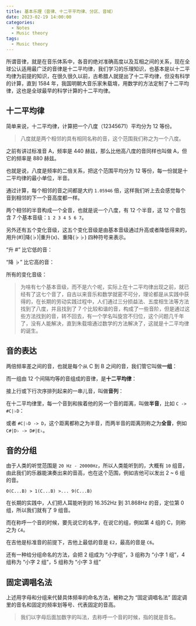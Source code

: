 ```yaml
---
title: 基本乐理（音律、十二平平均律、分区、音域）
date: 2023-02-19 14:00:00
categories:
  - Notes
  - Music theory
tags:
  - Music theory
---
```


所谓音律，就是在音乐体系中，各音的绝对准确高度以及互相之间的关系，现在全球公认适用最广泛的音律是十二平均律，我们学习的乐理知识，也基本是以十二平均律为前提的知识，在很久很久以前，古希腊人就提出了十二平均律，但没有科学的计算，直到 1584 年，我国明朝大音乐家朱载堉，用数学的方法定制了十二平均律，这也是全球最早的科学计算的十二平均律。

<!-- more -->

## 十二平均律

简单来说，十二平均律，计算把一个八度（12345671）平均分为 12 等份。

> 八度就是两个相邻的具有相同名称的音，这个范围我们称之为一个八度。

之前有讲过标准音 A，频率是 440 赫兹，那么比他高八度的音同样也叫做 A，但它的频率是 880 赫兹。

也就是说，八度是频率的二倍关系，把这个范围平均分为 12 等份，每一份就是十二平均律的最小单位，半音。

<hairy-image src="https://pic.imgdb.cn/item/63f22fa4f144a010073bb975.jpg" />

通过计算，每个相邻的音之间都是大约 `1.05946` 倍，这样我们听上去会感觉每个音到相邻的下一个音高度都一样。

两个相邻的半音构成一个全音，也就是说一个八度，有 12 个半音，这 12 个音包含 7 个基本音级：`1 2 3 4 5 6 7`。

另外还有五个变化音级，这五个变化音级是由基本音级通过升高或者降低得来的，用升(#)|降(♭)|重升(x)、重降(♭♭) 四种符号来表示。

“升 #” 比它低的音：

<hairy-image src="https://pic.imgdb.cn/item/63f23131f144a010073ddaeb.jpg" />

“降 ♭” 比它高的音：

<hairy-image src="https://pic.imgdb.cn/item/63f23166f144a010073e278f.jpg" />

所有的变化音级：

<hairy-image-group row="140px">
  <hairy-image src="https://pic.imgdb.cn/item/63f231caf144a010073ea97f.jpg" />
  <hairy-image src="https://pic.imgdb.cn/item/63f231f5f144a010073ee621.jpg" />
  <hairy-image src="https://pic.imgdb.cn/item/63f2324df144a010073f7695.jpg" />
</hairy-image-group>


> 为啥有七个基本音级，而不是六个呢，实际上在十二平均律出现之前，就已经有了这七个音了，自古以来音乐和数学就密不可分，理论都是从实践中获得的，在长期的劳动实践过程中，人们通过三分损益法、五度相生法等方法找到了八度，并且找到了 7 个比较和谐的音，构成了一些音阶，但是通过这些方法找到的音，转不回去，有一个学名叫旋宫不归位，这个问题几千年了，没有人能解决，直到朱载堉通过数学的方法解决了，这就是十二平均律的诞生。

## 音的表达

两倍频率差之间的音，也就是每个从 C 到 B 之间的音，我们管它叫做**一组**：

<hairy-image src="https://pic.imgdb.cn/item/63f23513f144a0100745ba4e.jpg" />

而一组由 12 个间隔均等的音组成的音律，是**十二平均律**：

<hairy-image src="https://pic.imgdb.cn/item/63f2356df144a010074637c9.jpg" />


接上行或下行次序排列起来的一串儿音，叫做**音列**：

<hairy-image src="https://pic.imgdb.cn/item/63f235f3f144a0100746e298.jpg" />

在十二平均律里，每一个音到和挨着他的另一个音的距离，叫做**半音**，比如 `C -> #C|♭D`：

<hairy-image src="https://pic.imgdb.cn/item/63f236a7f144a0100747e0ee.jpg" />

或者 `#C|♭D -> D`，这个距离都称之为半音，而两半音的距离则称之为**全音**，例如 `C#|D♭ -> D#|E♭`。

## 音的分组

由于人类的听觉范围是 `20 Hz - 20000Hz`，所以人类能听到的，大概有 `10` 组音，由此我们的乐器能演奏出来的音高，也在这个范围，例如吉他可以发出 2 ~ 6 组的音。

`0(C...B) > 1(C...B) >... 9(C...B)`

在长期的实践中，人们把人耳能听到的 16.352Hz 到 31.868Hz 的音，定位第 0 组，所以我们就有了 9 组音。

而在称呼一个音的时候，要先说它的名字，在说它的组，例如第 4 组的 C，则称之为 `C4`。

在吉他是标准音的前提下，吉他上最低的音是 `E2`，最高的音是 `C6`。

还有一种给分组命名的方法，会把 2 组成为 “小字组”，3 组称为 “小字 1 组”，4 组称为 “小字 2 组”，5 组称为 “小字 3 组”

## 固定调唱名法

<hairy-image style="max-width: 120px" src="https://pic.imgdb.cn/item/63f23b63f144a010074f76b0.jpg" />

上述用字母和分组来代替具体频率的命名方法，被称之为 “固定调唱名法” 固定调里的音名和固定的频率划等号、代表固定的音高。

> 我们以字母后面加数字的叫法，去称呼一个音的时候，指的就是音名。
